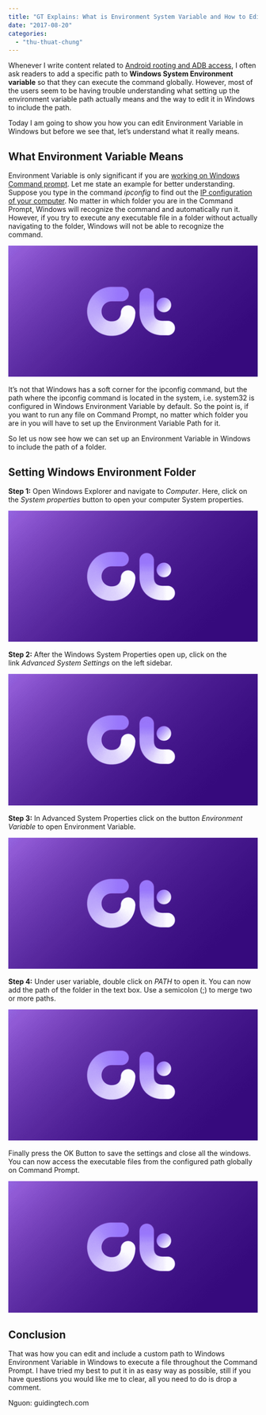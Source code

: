 ```yaml
---
title: "GT Explains: What is Environment System Variable and How to Edit it in Windows"
date: "2017-08-20"
categories: 
  - "thu-thuat-chung"
---
```


Whenever I write content related to [Android rooting and ADB access](http://www.guidingtech.com/15008/adb-control-keypress-broken-android-keys/ "How to Use ADB to Control Keypress events on Android"), I often ask readers to add a specific path to **Windows System Environment variable** so that they can execute the command globally. However, most of the users seem to be having trouble understanding what setting up the environment variable path actually means and the way to edit it in Windows to include the path.

Today I am going to show you how you can edit Environment Variable in Windows but before we see that, let’s understand what it really means.

## What Environment Variable Means

Environment Variable is only significant if you are [working on Windows Command prompt](http://www.guidingtech.com/12909/brilliant-command-prompt-cmd-tricks/ "10 Brilliant Command Prompt (CMD) Tricks You Probably Don’t Know About"). Let me state an example for better understanding. Suppose you type in the command _ipconfig_ to find out the [IP configuration of your computer](http://www.guidingtech.com/12170/automate-ip-switching-dns-network-profile-change-windows/ "How to Automate IP Switching, DNS Change and Network Profile Change in Windows"). No matter in which folder you are in the Command Prompt, Windows will recognize the command and automatically run it. However, if you try to execute any executable file in a folder without actually navigating to the folder, Windows will not be able to recognize the command.

![adb not recognised](/assets/images/adb-not-recognised.png "adb not recognised")

It’s not that Windows has a soft corner for the ipconfig command, but the path where the ipconfig command is located in the system, i.e. system32 is configured in Windows Environment Variable by default. So the point is, if you want to run any file on Command Prompt, no matter which folder you are in you will have to set up the Environment Variable Path for it.

So let us now see how we can set up an Environment Variable in Windows to include the path of a folder.

## Setting Windows Environment Folder

**Step 1:** Open Windows Explorer and navigate to _Computer_. Here, click on the _System properties_ button to open your computer System properties.

![system properties](/assets/images/system-properties.png "system properties")

**Step 2:** After the Windows System Properties open up, click on the link _Advanced System Settings_ on the left sidebar.

![adv sys settings](/assets/images/adv-sys-settings.png "adv sys settings")

**Step 3:** In Advanced System Properties click on the button _Environment Variable_ to open Environment Variable.

![edit environment variable](/assets/images/edit-environment-variable.png "edit environment variable")

**Step 4:** Under user variable, double click on _PATH_ to open it. You can now add the path of the folder in the text box. Use a semicolon (;) to merge two or more paths.

![environment variable](/assets/images/environment-variable.png "environment variable")

Finally press the OK Button to save the settings and close all the windows. You can now access the executable files from the configured path globally on Command Prompt.

![adb command now recognised](/assets/images/adb-command-now-recognised.png "adb command now recognised")

## Conclusion

That was how you can edit and include a custom path to Windows Environment Variable in Windows to execute a file throughout the Command Prompt. I have tried my best to put it in as easy way as possible, still if you have questions you would like me to clear, all you need to do is drop a comment.

Nguon: guidingtech.com
